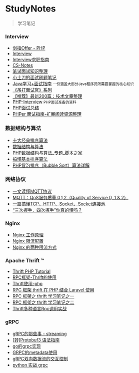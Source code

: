 # StudyNotes
> 学习笔记

### Interview
- [剑指Offer - PHP](https://learnku.com/docs/jianzhioffer)
- [Interview](https://hadyang.github.io/interview/)
- [Interview求职指南](https://interview.apachecn.org/)
- [CS-Notes](http://www.cyc2018.xyz/)
- [笔试面试知识整理](https://hit-alibaba.github.io/interview)
- [小土刀的面试刷题笔记](https://wdxtub.com/interview/index.html)
- [Java学习+面试指南](https://github.com/Snailclimb/JavaGuide) <small>一份涵盖大部分Java程序员所需要掌握的核心知识</small>
- [《吊打面试官》系列](https://my.oschina.net/javaFamily?tab=popular)
- [【推荐】最新200篇：技术文章整理](https://segmentfault.com/a/1190000018855112)
- [PHP-Interview](https://xianyunyh.gitbooks.io/php-interview/) <small>PHP面试准备的资料</small>
- [PHP面试总结](https://segmentfault.com/a/1190000016353193)
- [PHPer 面试指南-扩展阅读资源整理](https://segmentfault.com/a/1190000012971148)

### 数据结构与算法
- [十大经典排序算法](https://www.runoob.com/w3cnote/ten-sorting-algorithm.html)
- [数据结构与算法](https://www.cnblogs.com/sunshineliulu/category/1139260.html)
- [PHP数据结构与算法_专题_脚本之家](https://www.jb51.net/Special/614.htm)
- [搞懂基本排序算法](https://juejin.im/post/5a96d6b15188255efc5f8bbd)
- [PHP冒泡排序（Bubble Sort）算法详解](https://segmentfault.com/a/1190000007412640)

### 网络协议
  - [一文读懂MQTT协议](https://www.jianshu.com/p/5c42cb0ed1e9)
  - [MQTT：QoS服务质量 0,1,2（Quality of Service 0, 1 & 2）](https://blog.csdn.net/acongge2010/article/details/79157945)
  - [一篇搞懂TCP、HTTP、Socket、Socket连接池](https://segmentfault.com/a/1190000014044351)
  - [“三次握手，四次挥手”你真的懂吗？](https://www.modb.pro/db/23063)

### Nginx
 - [Nginx 工作原理](https://www.cnblogs.com/xiangsikai/p/8438772.html)
 - [Nginx 限流配置](https://www.cnblogs.com/biglittleant/p/8979915.html)
 - [Nginx 的两种限流方式](https://toutiao.io/posts/r9wf3f/preview)

### Apache Thrift ™
- [Thrift PHP Tutorial](https://thrift.apache.org/tutorial/php)
- [RPC框架-Thrift的使用](https://blog.csdn.net/rlanffy/article/details/51873022)
- [Thrift使用-php](https://blog.csdn.net/xjc200808/article/details/51135934)
- [RPC 框架 thrift 在 PHP 结合 Laravel 使用](https://icharle.com/thriftrpcphplaravel.html)
- [RPC 框架之 thrift 学习笔记之一](https://icharle.com/rpcthrift.html)
- [RPC 框架之 thrift 学习笔记之二](https://icharle.com/rpcthrifttwo.html)
- [Thrift多种语言Rpc调用实战](https://www.jianshu.com/p/62948d6e5db9)

### gRPC
- [gRPC的那些事 - streaming](https://colobu.com/2017/04/06/dive-into-gRPC-streaming/)
- [[转]Protobuf3 语法指南](https://colobu.com/2017/03/16/Protobuf3-language-guide/)
- [go的grpc实现](https://blog.csdn.net/ys5773477/article/details/77834697)
- [GRPC的metadata使用](https://blog.csdn.net/hjxzb/article/details/88980186)
- [gRPC双向数据流的交互控制](https://www.jianshu.com/p/5158d6686769)
- [python 实战 grpc](https://www.jianshu.com/p/43fdfeb105ff)



